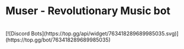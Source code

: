 # Muser - Revolutionary Music bot
<br />
[![Discord Bots](https://top.gg/api/widget/763418289689985035.svg)](https://top.gg/bot/763418289689985035)
